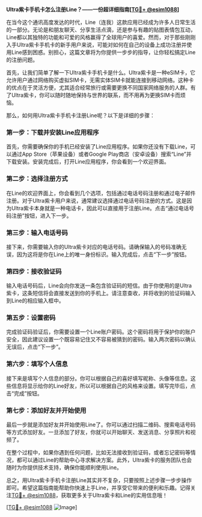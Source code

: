 **Ultra紫卡手机卡怎么注册Line？——一份超详细指南[[TG💪+ @esim1088](https://t.me/s/esim1088)]**

在当今这个通讯高度发达的时代，Line（连我）这款应用已经成为许多人日常生活的一部分。无论是和朋友聊天、分享生活点滴，还是参与有趣的贴图表情包互动，Line都以其独特的功能和可爱的风格赢得了全球用户的喜爱。然而，对于那些刚刚入手Ultra紫卡手机卡的新手用户来说，可能对如何在自己的设备上成功注册并使用Line感到困惑。别担心，这篇文章将为你提供一步步的指导，让你轻松搞定Line的注册问题。

首先，让我们简单了解一下Ultra紫卡手机卡是什么。Ultra紫卡是一种eSIM卡，它允许用户通过网络购买虚拟SIM卡，无需实体SIM卡就能连接到移动网络。这种卡的优点在于灵活方便，尤其适合经常旅行或需要更换不同国家网络服务的人群。有了Ultra紫卡，你可以随时随地保持与世界的联系，而不用再为更换SIM卡而烦恼。

那么，如何用Ultra紫卡手机卡注册Line呢？以下是详细的步骤：

### 第一步：下载并安装Line应用程序

首先，你需要确保你的手机已经安装了Line应用程序。如果你还没有下载Line，可以通过App Store（苹果设备）或者Google Play商店（安卓设备）搜索“Line”并下载安装。安装完成后，打开Line应用程序，你会看到一个欢迎界面。

### 第二步：选择注册方式

在Line的欢迎界面上，你会看到几个选项，包括通过电话号码注册和通过电子邮件注册。对于Ultra紫卡用户来说，通常建议选择通过电话号码注册的方式。这是因为Ultra紫卡本身就是一种电话卡，因此可以直接用于注册Line。点击“通过电话号码注册”按钮，进入下一步。

### 第三步：输入电话号码

接下来，你需要输入你的Ultra紫卡对应的电话号码。请确保输入的号码准确无误，因为这将是你在Line上的唯一身份标识。输入完成后，点击“下一步”按钮。

### 第四步：接收验证码

输入电话号码后，Line会向你发送一条包含验证码的短信。由于你使用的是Ultra紫卡，这条短信将会直接发送到你的手机上。请注意查收，并将收到的验证码输入到Line的相应输入框中。

### 第五步：设置密码

完成验证码验证后，你需要设置一个Line账户密码。这个密码将用于保护你的账户安全，因此建议设置一个既容易记住又不容易被猜到的密码。输入两次密码以确认无误后，点击“下一步”。

### 第六步：填写个人信息

接下来是填写个人信息的部分。你可以根据自己的喜好填写昵称、头像等信息。这些信息将显示给你的Line好友，所以可以根据自己的风格来设置。填写完毕后，点击“完成”按钮。

### 第七步：添加好友并开始使用

最后一步就是添加好友并开始使用Line了。你可以通过扫描二维码、搜索电话号码等方式添加好友。一旦添加了好友，你就可以开始聊天、发送消息、分享照片和视频了。

在整个过程中，如果你遇到任何问题，比如无法接收到验证码，或者忘记密码等情况，都可以通过Line的帮助中心寻求解决方案。此外，Ultra紫卡的服务团队也会随时为你提供技术支持，确保你能顺利使用Line。

总之，用Ultra紫卡手机卡注册Line其实并不复杂，只要按照上述步骤一步步操作即可。希望这篇指南能帮助你快速上手Line，并享受它带来的便利和乐趣。记得关注[TG💪+ @esim1088](https://t.me/s/esim1088)，获取更多关于Ultra紫卡和Line的实用信息哦！

[[TG💪+ @esim1088](https://t.me/s/esim1088) ![Image](https://i.postimg.cc/4NQfJmqS/Snipaste-2025-05-13-00-14-12.png)]